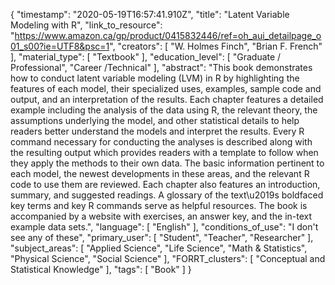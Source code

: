 {
    "timestamp": "2020-05-19T16:57:41.910Z",
    "title": "Latent Variable Modeling with R",
    "link_to_resource": "https://www.amazon.ca/gp/product/0415832446/ref=oh_aui_detailpage_o01_s00?ie=UTF8&psc=1",
    "creators": [
        "W. Holmes Finch",
        "Brian F. French"
    ],
    "material_type": [
        "Textbook"
    ],
    "education_level": [
        "Graduate / Professional",
        "Career /Technical"
    ],
    "abstract": "This book demonstrates how to conduct latent variable modeling (LVM) in R by highlighting the features of each model, their specialized uses, examples, sample code and output, and an interpretation of the results. Each chapter features a detailed example including the analysis of the data using R, the relevant theory, the assumptions underlying the model, and other statistical details to help readers better understand the models and interpret the results. Every R command necessary for conducting the analyses is described along with the resulting output which provides readers with a template to follow when they apply the methods to their own data. The basic information pertinent to each model, the newest developments in these areas, and the relevant R code to use them are reviewed. Each chapter also features an introduction, summary, and suggested readings. A glossary of the text\u2019s boldfaced key terms and key R commands serve as helpful resources. The book is accompanied by a website with exercises, an answer key, and the in-text example data sets.",
    "language": [
        "English"
    ],
    "conditions_of_use": "I don't see any of these",
    "primary_user": [
        "Student",
        "Teacher",
        "Researcher"
    ],
    "subject_areas": [
        "Applied Science",
        "Life Science",
        "Math & Statistics",
        "Physical Science",
        "Social Science"
    ],
    "FORRT_clusters": [
        "Conceptual and Statistical Knowledge"
    ],
    "tags": [
        "Book"
    ]
}